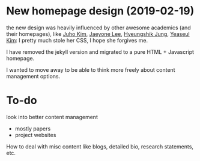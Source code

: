 # New homepage design (2019-02-19)
the new design was heavily influenced by other awesome academics (and their homepages), like [Juho Kim](https://juhokim.com), [Jaeyone Lee](http://jaeyeonlee.com), [Hyeungshik Jung](https://hyeungshikjung.com/), [Yeaseul Kim](http://students.washington.edu/yeaseul1/): I pretty much stole her CSS, I hope she forgives me. 

I have removed the jekyll version and migrated to a pure HTML + Javascript homepage. 

I wanted to move away to be able to think more freely about content management options. 

# To-do
look into better content management
- mostly papers
- project websites

How to deal with misc content like blogs, detailed bio, research statements, etc. 


